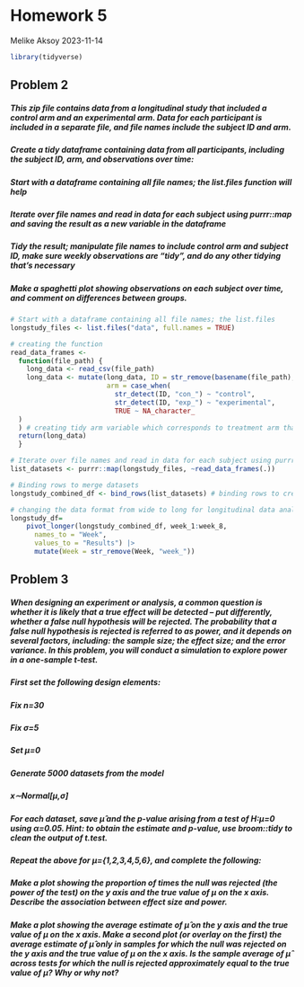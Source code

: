 Homework 5
================
Melike Aksoy
2023-11-14

``` r
library(tidyverse)
```

## Problem 2

##### This zip file contains data from a longitudinal study that included a control arm and an experimental arm. Data for each participant is included in a separate file, and file names include the subject ID and arm.

##### Create a tidy dataframe containing data from all participants, including the subject ID, arm, and observations over time:

##### Start with a dataframe containing all file names; the list.files function will help

##### Iterate over file names and read in data for each subject using purrr::map and saving the result as a new variable in the dataframe

##### Tidy the result; manipulate file names to include control arm and subject ID, make sure weekly observations are “tidy”, and do any other tidying that’s necessary

##### Make a spaghetti plot showing observations on each subject over time, and comment on differences between groups.

``` r
# Start with a dataframe containing all file names; the list.files
longstudy_files <- list.files("data", full.names = TRUE)

# creating the function
read_data_frames <-
  function(file_path) {
    long_data <- read_csv(file_path)
    long_data <- mutate(long_data, ID = str_remove(basename(file_path), "\\.csv"), # creating tidy ID variable
                        arm = case_when(
                          str_detect(ID, "con_") ~ "control",
                          str_detect(ID, "exp_") ~ "experimental",
                          TRUE ~ NA_character_
  )
  ) # creating tidy arm variable which corresponds to treatment arm that subject belongs to
  return(long_data)
  }

# Iterate over file names and read in data for each subject using purrr::map
list_datasets <- purrr::map(longstudy_files, ~read_data_frames(.))

# Binding rows to merge datasets
longstudy_combined_df <- bind_rows(list_datasets) # binding rows to create the dataset
```

``` r
# changing the data format from wide to long for longitudinal data analysis
longstudy_df=
    pivot_longer(longstudy_combined_df, week_1:week_8,
      names_to = "Week", 
      values_to = "Results") |> 
      mutate(Week = str_remove(Week, "week_"))
```

## Problem 3

##### When designing an experiment or analysis, a common question is whether it is likely that a true effect will be detected – put differently, whether a false null hypothesis will be rejected. The probability that a false null hypothesis is rejected is referred to as power, and it depends on several factors, including: the sample size; the effect size; and the error variance. In this problem, you will conduct a simulation to explore power in a one-sample t-test.

##### First set the following design elements:

##### Fix n=30

##### Fix σ=5

##### Set μ=0

##### Generate 5000 datasets from the model

##### x∼Normal\[μ,σ\]

##### For each dataset, save μ̂ and the p-value arising from a test of H:μ=0 using α=0.05. Hint: to obtain the estimate and p-value, use broom::tidy to clean the output of t.test.

##### Repeat the above for μ={1,2,3,4,5,6}, and complete the following:

##### Make a plot showing the proportion of times the null was rejected (the power of the test) on the y axis and the true value of μ on the x axis. Describe the association between effect size and power.

##### Make a plot showing the average estimate of μ̂ on the y axis and the true value of μ on the x axis. Make a second plot (or overlay on the first) the average estimate of μ̂ only in samples for which the null was rejected on the y axis and the true value of μ on the x axis. Is the sample average of μ̂ across tests for which the null is rejected approximately equal to the true value of μ? Why or why not?
